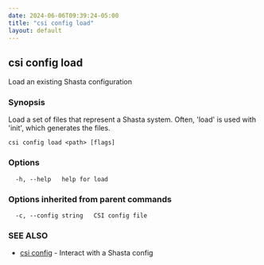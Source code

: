 ```yaml
---
date: 2024-06-06T09:39:24-05:00
title: "csi config load"
layout: default
---
```

## csi config load

Load an existing Shasta configuration

### Synopsis

Load a set of files that represent a Shasta system.
	Often, 'load' is used with 'init', which generates the files.

```
csi config load <path> [flags]
```

### Options

```
  -h, --help   help for load
```

### Options inherited from parent commands

```
  -c, --config string   CSI config file
```

### SEE ALSO

* [csi config](/commands/csi_config/)	 - Interact with a Shasta config

